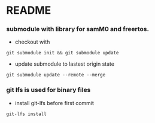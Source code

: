 # README #

### submodule with library for samM0 and freertos. ###

* checkout with 

```git submodule init && git submodule update```

* update submodule to lastest origin state

```git submodule update --remote --merge```
 
### git lfs is used for binary files ###

* install git-lfs before first commit 

```git-lfs install```
